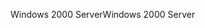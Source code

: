 <span data-ttu-id="02631-101">Windows 2000 Server</span><span class="sxs-lookup"><span data-stu-id="02631-101">Windows 2000 Server</span></span>